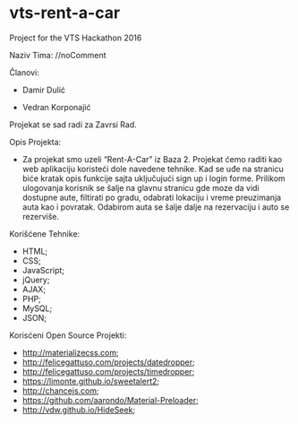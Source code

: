 # vts-rent-a-car
Project for the VTS Hackathon 2016

Naziv Tima: //noComment

Članovi:

- Damir Dulić

- Vedran Korponajić

Projekat se sad radi za Zavrsi Rad.

Opis Projekta:
- Za projekat smo uzeli “Rent-A-Car” iz Baza 2. Projekat ćemo raditi kao web aplikaciju koristeći dole navedene tehnike. Kad se uđe na stranicu biće kratak opis funkcije sajta uključujući sign up i login forme. Prilikom ulogovanja korisnik se šalje na glavnu stranicu gde moze da vidi dostupne aute, filtirati po gradu, odabrati lokaciju i vreme preuzimanja auta kao i povratak. Odabirom auta se šalje dalje na rezervaciju i auto se rezerviše.

Korišćene Tehnike:
- HTML;
- CSS;
- JavaScript;
- jQuery;
- AJAX;
- PHP;
- MySQL;
- JSON;

Korisćeni Open Source Projekti:
- http://materializecss.com;
- http://felicegattuso.com/projects/datedropper;
- http://felicegattuso.com/projects/timedropper;
- https://limonte.github.io/sweetalert2;
- http://chancejs.com;
- https://github.com/aarondo/Material-Preloader;
- http://vdw.github.io/HideSeek;
